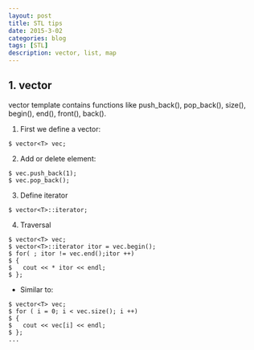 ```yaml
---
layout: post
title: STL tips
date: 2015-3-02
categories: blog
tags: [STL]
description: vector, list, map 
---
```


## 1. vector

vector template contains functions like push_back(), pop_back(), size(), begin(), end(), front(), back().

1. First we define a vector:

```
$ vector<T> vec;
```

2. Add or delete element:

```
$ vec.push_back(1);
$ vec.pop_back();
```

3. Define iterator

```
$ vector<T>::iterator;
```

4. Traversal

```
$ vector<T> vec;
$ vector<T>::iterator itor = vec.begin();
$ for( ; itor != vec.end();itor ++)
$ {
$ 	cout << * itor << endl;
$ };
```

- Similar to:
```
$ vector<T> vec;
$ for ( i = 0; i < vec.size(); i ++)
$ {
$ 	cout << vec[i] << endl;
$ };
...



